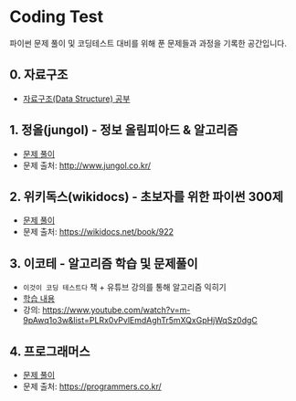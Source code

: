 # Coding Test
파이썬 문제 풀이 및 코딩테스트 대비를 위해 푼 문제들과 과정을 기록한 공간입니다.

## 0. 자료구조
- [자료구조(Data Structure) 공부](https://github.com/EunkyoungKimm/CodingTest/tree/main/%EC%9E%90%EB%A3%8C%EA%B5%AC%EC%A1%B0)
## 1. 정올(jungol) - 정보 올림피아드 & 알고리즘
- [문제 풀이](https://github.com/EunkyoungKimm/CodingTest/tree/main/JungOl)
- 문제 출처: http://www.jungol.co.kr/

## 2. 위키독스(wikidocs) - 초보자를 위한 파이썬 300제
- [문제 풀이](https://github.com/EunkyoungKimm/CodingTest/tree/main/wikidocs_300%EC%A0%9C)
- 문제 출처: https://wikidocs.net/book/922

## 3. 이코테 - 알고리즘 학습 및 문제풀이
- `이것이 코딩 테스트다` 책 + 유튜브 강의를 통해 알고리즘 익히기
- [학습 내용](https://github.com/EunkyoungKimm/CodingTest/tree/main/%EC%9D%B4%EC%BD%94%ED%85%8C)
- 강의: https://www.youtube.com/watch?v=m-9pAwq1o3w&list=PLRx0vPvlEmdAghTr5mXQxGpHjWqSz0dgC

## 4. 프로그래머스
- [문제 풀이](https://github.com/EunkyoungKimm/CodingTest/tree/main/%ED%94%84%EB%A1%9C%EA%B7%B8%EB%9E%98%EB%A8%B8%EC%8A%A4)
- 문제 출처: https://programmers.co.kr/
